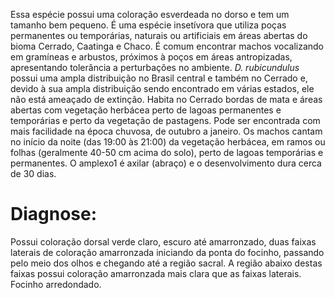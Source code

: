 ﻿Essa espécie possui uma coloração esverdeada no dorso e tem um tamanho bem pequeno. É uma espécie insetívora que utiliza poças permanentes ou temporárias, naturais ou artificiais em áreas abertas do bioma Cerrado, Caatinga e Chaco. É comum encontrar machos vocalizando em gramíneas e arbustos, próximos à poços em áreas antropizadas, apresentando tolerância a perturbações no ambiente. 
*D. rubicundulus* possui uma ampla distribuição no Brasil central e também no Cerrado e, devido à sua ampla distribuição sendo encontrado em várias estados, ele não está ameaçado de extinção. Habita no Cerrado bordas de mata e áreas abertas com vegetação herbácea perto de lagoas permanentes e temporárias e perto da vegetação de pastagens.
Pode ser encontrada com mais facilidade na época chuvosa, de outubro a janeiro. Os machos cantam no início da noite (das 19:00 às 21:00) da vegetação herbácea, em ramos ou folhas (geralmente 40-50 cm acima do solo), perto de lagoas temporárias e permanentes. O <glossario>amplexo1</glossario> é axilar (abraço) e o desenvolvimento dura cerca de 30 dias.


# Diagnose:
Possui coloração dorsal verde claro, escuro até amarronzado, duas faixas laterais de coloração amarronzada iniciando da ponta do focinho, passando pelo meio dos olhos e chegando até a região sacral. A região abaixo destas faixas possui coloração amarronzada mais clara que as faixas laterais. Focinho arredondado.